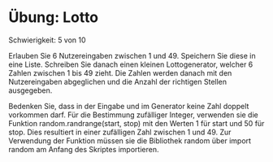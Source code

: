 # Übung: Lotto

Schwierigkeit: 5 von 10

Erlauben Sie 6 Nutzereingaben zwischen 1 und 49. Speichern Sie diese in eine
Liste. Schreiben Sie danach einen kleinen Lottogenerator, welcher 6 Zahlen zwischen
1 bis 49 zieht. Die Zahlen werden danach mit den Nutzereingaben abgeglichen
und die Anzahl der richtigen Stellen ausgegeben.

Bedenken Sie, dass in der Eingabe und im Generator keine Zahl doppelt vorkommen darf.
Für die Bestimmung zufälliger Integer, verwenden sie die Funktion random.randrange(start, stop)
mit den Werten 1 für start und 50 für stop. Dies resultiert in einer zufälligen Zahl zwischen
1 und 49. Zur Verwendung der Funktion müssen sie die Bibliothek random über import random am
Anfang des Skriptes importieren.